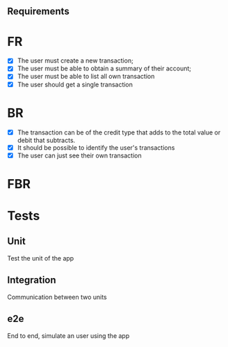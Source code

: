 ## Requirements

# FR

- [x] The user must create a new transaction;
- [x] The user must be able to obtain a summary of their account;
- [x] The user must be able to list all own transaction
- [x] The user should get a single transaction

# BR

- [x] The transaction can be of the credit type that adds to the total value or debit that subtracts.
- [x] It should be possible to identify the user's transactions
- [x] The user can just see their own transaction

# FBR


# Tests

## Unit
Test the unit of the app

## Integration
Communication between two units

## e2e
End to end, simulate an user using the app